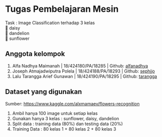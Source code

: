# Tugas Pembelajaran Mesin
Task : Image Classification terhadap 3 kelas <br>
🌼 daisy <br>
💮 dandelion <br>
🌻 sunflower

## Anggota kelompok
1. Alfa Nadhya Maimanah	| 18/424180/PA/18285 | Github: <a link href='https://github.com/alfanadhya'>alfanadhya</a>
2. Joseph Atmajadwiputra Polela	| 18/424188/PA/18293 | Github: <a link href='https://github.com/sephjjo'>sephjjo</a>
3. Lalu Tarangga Arief Gunawan | 18/424190/PA/18295 | Github: <a link href='https://github.com/tarangga'>tarangga</a>

## Dataset yang digunakan
Sumber: https://www.kaggle.com/alxmamaev/flowers-recognition
1. Ambil hanya 100 image untuk setiap kelas
2. Gunakan hanya 3 kelas : sunflower, daisy, dandelion
3. Split data : training data (80%) dan testing data (20%)
4. Training Data : 80 kelas 1 + 80 kelas 2 + 80 kelas 3
